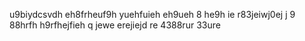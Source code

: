 u9biydcsvdh eh8frheuf9h  yuehfuieh eh9ueh 8 he9h ie r83jeiwj0ej j 9  88hrfh  h9rfhejfieh q jewe erejiejd re 4388rur 33ure
